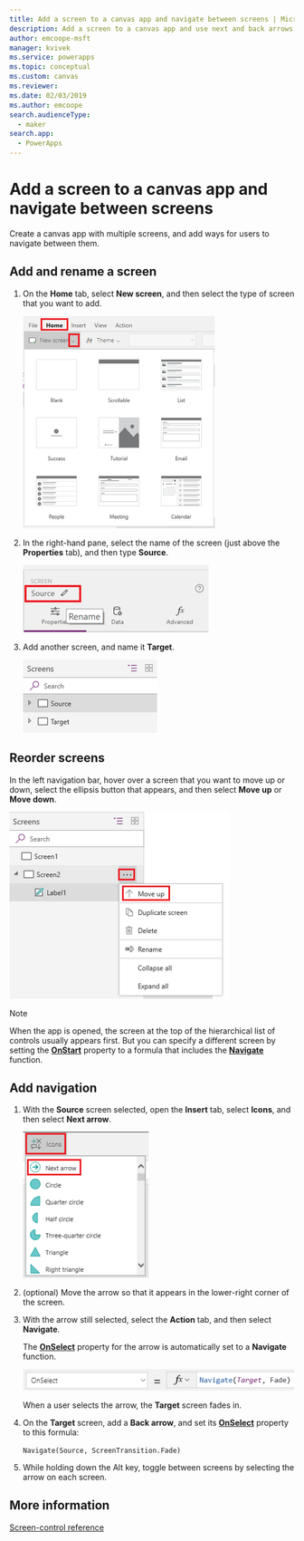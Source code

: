 ```yaml
---
title: Add a screen to a canvas app and navigate between screens | Microsoft Docs
description: Add a screen to a canvas app and use next and back arrows to go between screens in PowerApps
author: emcoope-msft
manager: kvivek
ms.service: powerapps
ms.topic: conceptual
ms.custom: canvas
ms.reviewer: 
ms.date: 02/03/2019
ms.author: emcoope
search.audienceType: 
  - maker
search.app: 
  - PowerApps
---
```

# Add a screen to a canvas app and navigate between screens

Create a canvas app with multiple screens, and add ways for users to navigate between them.

## Add and rename a screen

1. On the **Home** tab, select **New screen**, and then select the type of screen that you want to add.

    ![Add Screen option on the Home tab](./media/add-screen-context-variables/add-screen.png)

2. In the right-hand pane, select the name of the screen (just above the **Properties** tab), and then type **Source**.

    ![Rename the default screen](./media/add-screen-context-variables/name-source-screen.png)

3. Add another screen, and name it **Target**.

    ![Two screens in the left navigation bar](./media/add-screen-context-variables/two-screens-in-nav.png)

## Reorder screens

In the left navigation bar, hover over a screen that you want to move up or down, select the ellipsis button that appears, and then select **Move up** or **Move down**.

![Reorder screen](./media/add-screen-context-variables/reorder-screen.png)

> [!NOTE]
> When the app is opened, the screen at the top of the hierarchical list of controls usually appears first. But you can specify a different screen by setting the **[OnStart](controls/control-screen.md)** property to a formula that includes the **[Navigate](functions/function-navigate.md)** function.

## Add navigation

1. With the **Source** screen selected, open the **Insert** tab, select **Icons**, and then select **Next arrow**.  

    ![The Shapes option on the Insert tab](./media/add-screen-context-variables/add-next-arrow.png)

2. (optional) Move the arrow so that it appears in the lower-right corner of the screen.

3. With the arrow still selected, select the **Action** tab, and then select **Navigate**.

    The **[OnSelect](controls/properties-core.md)** property for the arrow is automatically set to a **Navigate** function.

    ![OnSelect property set to Navigate function](./media/add-screen-context-variables/onselect-default.png)

    When a user selects the arrow, the **Target** screen fades in.

4. On the **Target** screen, add a **Back arrow**, and set its **[OnSelect](controls/properties-core.md)** property to this formula:

    `Navigate(Source, ScreenTransition.Fade)`

5. While holding down the Alt key, toggle between screens by selecting the arrow on each screen.

## More information

[Screen-control reference](../controls/control-screen.md)